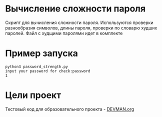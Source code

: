 # Вычисление сложности пароля

Скрипт для вычисления сложности пароля.
Используются проверки разнообразия символов, длины пароля, проверки по словарю худших паролей.
Файл с худщими паролями идет в комплекте

# Пример запуска
```
python3 password_strength.py 
input your password for check:password
1

```

# Цели проект

Тестовый код для образовательного проекта - [DEVMAN.org](https://devman.org)

